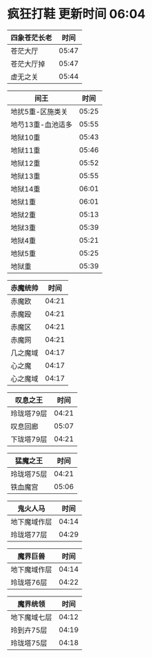 # 疯狂打鞋 更新时间 06:04

| 四象苍茫长老   | 时间    |
|--------|-------|
| 苍茫大厅 | 05:47 |
| 苍茫大厅掉 | 05:47 |
| 虚无之关 | 05:44 |

| 间王   | 时间    |
|--------|-------|
| 地扰5重-区施类关 | 05:25 |
| 地芍13重-血池适多 | 05:55 |
| 地狱10重 | 05:43 |
| 地狱11重 | 05:46 |
| 地狱12重 | 05:52 |
| 地狱13重 | 05:55 |
| 地狱14重 | 06:01 |
| 地狱1重 | 06:01 |
| 地狱2重 | 05:13 |
| 地狱3重 | 05:39 |
| 地狱4重 | 05:21 |
| 地狱5重 | 05:25 |
| 地狱重 | 05:39 |

| 赤魔统帅   | 时间    |
|--------|-------|
| 赤魔欧 | 04:21 |
| 赤魔殴 | 04:21 |
| 赤魔区 | 04:21 |
| 赤魔网 | 04:21 |
| 几之魔域 | 04:17 |
| 心之魔 | 04:17 |
| 心之魔域 | 04:17 |

| 叹息之王   | 时间    |
|--------|-------|
| 玲珑塔79层 | 04:21 |
| 叹息回廊 | 05:07 |
| 下珑塔79层 | 04:21 |

| 猛魔之王   | 时间    |
|--------|-------|
| 玲珑塔75层 | 04:21 |
| 铁血魔宫 | 05:06 |

| 鬼火人马   | 时间    |
|--------|-------|
| 地下魔域作层 | 04:14 |
| 玲珑塔77层 | 04:29 |

| 魔界巨兽   | 时间    |
|--------|-------|
| 地下魔域作层 | 04:14 |
| 玲珑塔76层 | 04:22 |

| 魔界统领   | 时间    |
|--------|-------|
| 地下魔域七层 | 04:12 |
| 玲到卉75层 | 04:19 |
| 玲珑塔75层 | 04:18 |